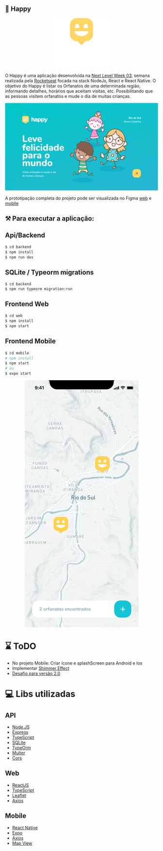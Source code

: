 ## :rocket: Happy

<p align="center">
  <img src="happy/logo.png">
</p>

O Happy é uma aplicação desenvolvida na [Next Level Week 03](https://nextlevelweek.com/), semana realizada pela [Rocketseat](https://rocketseat.com.br/) focada na stack NodeJs, React e React Native. O objetivo do Happy é listar os Orfanatos de uma determinada região, informando detalhes, horários que aceitam visitas, etc. Possibilitando que as pessoas visitem orfanatos e mude o dia de muitas crianças.

<p align="center">
  <img src="happy/web.png">
</p>

A prototipação completa do projeto pode ser visualizada no Figma [web](https://www.figma.com/file/mDEbnoojksG4w8sOxmudh3/Happy-Web) e [mobile](https://www.figma.com/file/X27FfVxAgy9f5IFa7ONlph/Happy-Mobile)

## :hammer_and_pick: Para executar a aplicação: 

## Api/Backend
```bash
$ cd backend
$ npm install
$ npm run dev
```
## SQLite / Typeorm migrations
```
$ cd backend
$ npm run typeorm migration:run
```
## Frontend Web
```bash
$ cd web
$ npm install
$ npm start
``` 

## Frontend Mobile
```bash
$ cd mobile
# npm install
$ npm start
# ou 
$ expo start
```
<p align="center">
  <img src="happy/mobile.png">
</p>

# :hourglass: ToDO
* No projeto Mobile: Criar ícone e splashScreen para Android e Ios
* Implementar [Shimmer Effect](https://blog.rocketseat.com.br/react-native-shimmer/)
* [Desafio para versão 2.0](https://www.notion.so/Vers-o-2-0-do-Happy-c754db7a4d41469e8c2d00fcf75392c4) 

# :computer: Libs utilizadas

## API
* [Node.JS](https://nodejs.org/en/docs/)
* [Express](https://expressjs.com/)
* [TypeScript](https://www.typescriptlang.org/)
* [SQLite](https://www.sqlite.org/index.html)
* [TypeOrm](https://typeorm.io/#/)
* [Multer](https://www.npmjs.com/package/multer)
* [Cors](https://github.com/expressjs/cors)

## Web
* [ReactJS](https://reactjs.org/)
* [TypeScript](https://www.typescriptlang.org/)
* [Leaflet](https://leafletjs.com/)
* [Axios](https://github.com/axios/axios)

## Mobile
* [React Native](https://reactnative.dev/)
* [Expo](https://docs.expo.io/)
* [Axios](https://github.com/axios/axios)
* [Map View](https://docs.expo.io/versions/latest/sdk/map-view/)
